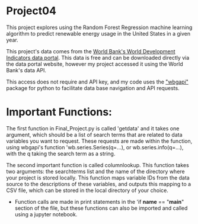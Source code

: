 # Project04

This project explores using the Random Forest Regression machine learning algorithm to predict renewable energy usage in the United States in a given year. 

This project's data comes from the [World Bank's World Development Indicators data portal](https://databank.worldbank.org/reports.aspx?source=2&series=EG.FEC.RNEW.ZS&country=). This data is free and can be downloaded directly via the data portal website, however my project accessed it using the World Bank's data API. 

This access does not require and API key, and my code uses the ["wbgapi"](https://pypi.org/project/wbgapi/) package for python to facilitate data base navigation and API requests. 

# Important Functions:
The first function in Final_Project.py is called 'getdata' and it takes one argument, which should be a list of search terms that are related to data variables you want to request. These requests are made within the function, using wbgapi's function 'wb.series.Series(q=...), or wb.series.info(q=...), with the q taking the search term as a string. 

The second important function is called columnlookup. This function takes two arguments: the searchterms list and the name of the directory where your project is stored locally. This function maps variable IDs from the data source to the descriptions of these variables, and outputs this mapping to a CSV file, which can be stored in the local directory of your choice. 
* Function calls are made in print statements in the 'if __name__ == "__main__" section of the file, but these functions can also be imported and called using a jupyter notebook. 
